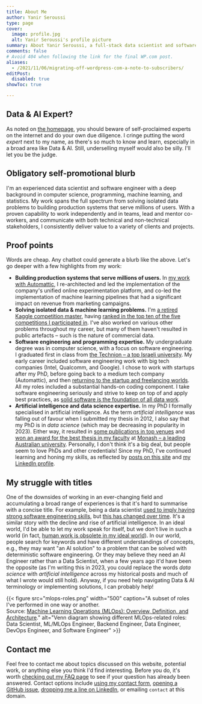 ```yaml
---
title: About Me
author: Yanir Seroussi
type: page
cover:
  image: profile.jpg
  alt: Yanir Seroussi's profile picture
summary: About Yanir Seroussi, a full-stack data scientist and software engineer with over a decade of experience.
comments: false
# Avoid 404 when following the link for the final WP.com post.
aliases:
  - /2021/11/06/migrating-off-wordpress-com-a-note-to-subscribers/
editPost:
  disabled: true
showToc: true

---
```

## Data & AI Expert?

As noted on [the homepage](https://yanirseroussi.com/), you should beware of self-proclaimed experts on the internet and do your own due diligence. I cringe putting the word _expert_ next to my name, as there's so much to know and learn, especially in a broad area like Data & AI. Still, underselling myself would also be silly. I'll let you be the judge.

## Obligatory self-promotional blurb

I'm an experienced data scientist and software engineer with a deep background in computer science, programming, machine learning, and statistics. My work spans the full spectrum from solving isolated data problems to building production systems that serve millions of users. With a proven capability to work independently and in teams, lead and mentor co-workers, and communicate with both technical and non-technical stakeholders, I consistently deliver value to a variety of clients and projects.

## Proof points

Words are cheap. Any chatbot could generate a blurb like the above. Let's go deeper with a few highlights from my work:

* **Building production systems that serve millions of users.** In [my work with Automattic](https://yanirseroussi.com/2021/10/07/my-work-with-automattic/), I re-architected and led the implementation of the company's unified online experimentation platform, and co-led the implementation of machine learning pipelines that had a significant impact on revenue from marketing campaigns.
* **Solving isolated data & machine learning problems.** I'm [a retired Kaggle competition master](https://www.kaggle.com/yanirseroussi), having [ranked in the top ten of the five competitions I participated in](https://yanirseroussi.com/kaggle/). I've also worked on various other problems throughout my career, but many of them haven't resulted in public artefacts &ndash; such is the nature of commercial data.
* **Software engineering and programming expertise.** My undergraduate degree was in computer science, with a focus on software engineering. I graduated first in class from [the Technion &ndash; a top Israeli university](https://en.wikipedia.org/wiki/Technion_%E2%80%93_Israel_Institute_of_Technology). My early career included software engineering work with big tech companies (Intel, Qualcomm, and Google). I chose to work with startups after my PhD, before going back to a medium tech company (Automattic), and then [returning to the startup and freelancing worlds](https://yanirseroussi.com/2022/06/06/the-mission-matters-moving-to-climate-tech-as-a-data-scientist/). All my roles included a substantial hands-on coding component. I take software engineering seriously and strive to keep on top of and apply best practices, as [solid software is the foundation of all data work](https://yanirseroussi.com/2014/08/17/datas-hierarchy-of-needs/).
* **Artificial intelligence and data science expertise.** In my PhD I formally specialised in artificial intelligence. As the term _artificial intelligence_ was falling out of favour when I submitted my thesis in 2012, I also say that my PhD is in _data science_ (which may be decreasing in popularity in 2023). Either way, it resulted in [some publications in top venues](https://yanirseroussi.com/phd-work/) and [won an award for the best thesis in my faculty](https://www.monash.edu/news/articles/top-of-the-class) at [Monash &ndash; a leading Australian university](https://en.wikipedia.org/wiki/Monash_University). Personally, I don't think it's a big deal, but people seem to love PhDs and other credentials! Since my PhD, I've continued learning and honing my skills, as reflected by [posts on this site](https://yanirseroussi.com/) and [my LinkedIn profile](https://www.linkedin.com/in/yanirseroussi/).

## My struggle with titles

One of the downsides of working in an ever-changing field and accumulating a broad range of experiences is that it's hard to summarise with a concise title. For example, being a data scientist [used to imply having strong software engineering skills](https://yanirseroussi.com/2014/10/23/what-is-data-science/), but [this has changed over time](https://yanirseroussi.com/2023/06/30/was-data-science-a-failure-mode-of-software-engineering/). It's a similar story with the decline and rise of artificial intelligence. In an ideal world, I'd be able to let my work speak for itself, but we don't live in such a world (in fact, [human work is obsolete in my ideal world](https://yanirseroussi.com/2023/04/21/remaining-relevant-as-a-small-language-model/)). In our world, people search for keywords and have different understandings of concepts, e.g., they may want "an AI solution" to a problem that can be solved with deterministic software engineering. Or they may believe they need an AI Engineer rather than a Data Scientist, when a few years ago it'd have been the opposite (as I'm writing this in 2023, you could replace the words _data science_ with _artificial intelligence_ across my historical posts and much of what I wrote would still hold). Anyway, if you need help navigating Data & AI terminology or implementing solutions, I can probably help!

{{< figure src="mlops-roles.png" width="500" caption="A subset of roles I've performed in one way or another.<br>Source: [Machine Learning Operations (MLOps): Overview, Definition, and Architecture](https://ieeexplore.ieee.org/document/10081336)." alt="Venn diagram showing different MLOps-related roles: Data Scientist, ML/MLOps Engineer, Backend Engineer, Data Engineer, DevOps Engineer, and Software Engineer" >}}

## Contact me

Feel free to contact me about topics discussed on this website, potential work, or anything else you think I'd find interesting. Before you do, it's worth [checking out my FAQ page](https://yanirseroussi.com/2017/10/15/advice-for-aspiring-data-scientists-and-other-faqs/) to see if your question has already been answered. Contact options include [using my contact form](https://docs.google.com/forms/d/e/1FAIpQLSeibojYvmFUDC284wTybWAuWJ4rHi6j6SnF8ZiZt8zBIyi8vw/viewform), [opening a GitHub issue](https://github.com/yanirs/yanirseroussi.com/issues), [dropping me a line on LinkedIn](https://www.linkedin.com/in/yanirseroussi), or emailing `contact` at this domain.
